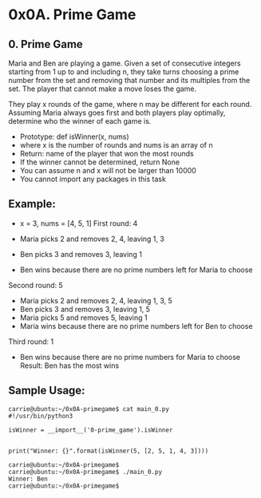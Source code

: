 # 0x0A. Prime Game

## 0. Prime Game
Maria and Ben are playing a game. Given a set of consecutive integers starting from 1 up to and including n, they take turns choosing a prime number from the set and removing that number and its multiples from the set. The player that cannot make a move loses the game.

They play x rounds of the game, where n may be different for each round. Assuming Maria always goes first and both players play optimally, determine who the winner of each game is.

   * Prototype: def isWinner(x, nums)
   * where x is the number of rounds and nums is an array of n
   * Return: name of the player that won the most rounds
   * If the winner cannot be determined, return None
   * You can assume n and x will not be larger than 10000
   * You cannot import any packages in this task


## Example:

   * x = 3, nums = [4, 5, 1]
First round: 4

   * Maria picks 2 and removes 2, 4, leaving 1, 3
   * Ben picks 3 and removes 3, leaving 1
   * Ben wins because there are no prime numbers left for Maria to choose

Second round: 5

   * Maria picks 2 and removes 2, 4, leaving 1, 3, 5
   * Ben picks 3 and removes 3, leaving 1, 5
   * Maria picks 5 and removes 5, leaving 1
   * Maria wins because there are no prime numbers left for Ben to choose

Third round: 1

   * Ben wins because there are no prime numbers for Maria to choose
Result: Ben has the most wins

## Sample Usage:
    carrie@ubuntu:~/0x0A-primegame$ cat main_0.py
    #!/usr/bin/python3

    isWinner = __import__('0-prime_game').isWinner


    print("Winner: {}".format(isWinner(5, [2, 5, 1, 4, 3])))

    carrie@ubuntu:~/0x0A-primegame$
    carrie@ubuntu:~/0x0A-primegame$ ./main_0.py
    Winner: Ben
    carrie@ubuntu:~/0x0A-primegame$
